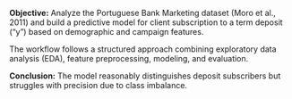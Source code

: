 **Objective:**
Analyze the Portuguese Bank Marketing dataset (Moro et al., 2011) 
and build a predictive model for client subscription to a term deposit (“y”) based on demographic and campaign features.

The workflow follows a structured approach combining exploratory data analysis (EDA), feature preprocessing, modeling, and evaluation.

**Conclusion:**
The model reasonably distinguishes deposit subscribers but struggles with precision due to class imbalance.
